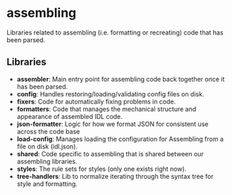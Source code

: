 # assembling

Libraries related to assembling (i.e. formatting or recreating) code that has been parsed.

## Libraries

- **assembler**: Main entry point for assembling code back together once it has been parsed.
- **config**: Handles restoring/loading/validating config files on disk.
- **fixers**: Code for automatically fixing problems in code.
- **formatters**: Code that manages the mechanical structure and appearance of assembled IDL code.
- **json-formatter**: Logic for how we format JSON for consistent use across the code base
- **load-config**: Manages loading the configuration for Assembling from a file on disk (idl.json).
- **shared**: Code specific to assembling that is shared between our assembling libraries.
- **styles**: The rule sets for styles (only one exists right now).
- **tree-handlers**: Lib to normalize iterating through the syntax tree for style and formatting.
